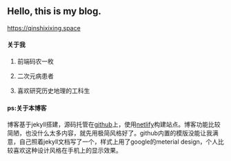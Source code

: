 ## Hello, this is my blog.

https://qinshixixing.space

#### 关于我

1. 前端码农一枚

2. 二次元病患者

3. 喜欢研究历史地理的工科生

#### ps:关于本博客

博客基于jekyll搭建，源码托管在[github](https://github.com/qinshixixing/blog)上，使用[netlify](https://www.netlify.com/)构建站点。博客功能比较简陋，也没什么太多内容，就先用极简风格好了。github内置的模版没能让我满意，自己照着jekyll文档写了一个，样式上用了google的meterial design，个人比较喜欢这种设计风格在手机上的显示效果。
